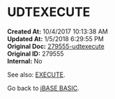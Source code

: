 # UDTEXECUTE

**Created At:** 10/4/2017 10:13:38 AM  
**Updated At:** 1/5/2018 6:29:55 PM  
**Original Doc:** [279555-udtexecute](https://docs.jbase.com/36868-jbase-basic/279555-udtexecute)  
**Original ID:** 279555  
**Internal:** No  


See also: [EXECUTE](./../execute).

Go back to [jBASE BASIC](./../jbase-basic-programmers-reference-guide).


